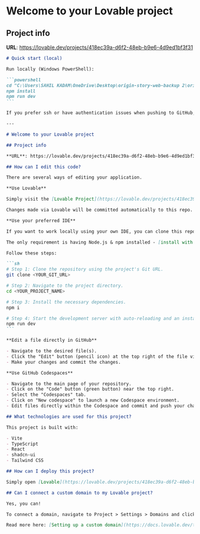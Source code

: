 # Welcome to your Lovable project

## Project info

**URL**: https://lovable.dev/projects/418ec39a-d6f2-48eb-b9e6-4d9ed1bf3f31

````markdown
# Quick start (local)

Run locally (Windows PowerShell):

```powershell
cd "C:\Users\SAHIL KADAM\OneDrive\Desktop\origin-story-web-backup 2\origin-story-web-backup\origin-story-web-backup"
npm install
npm run dev
```

If you prefer ssh or have authentication issues when pushing to GitHub, see the README section below for details.

---

# Welcome to your Lovable project

## Project info

**URL**: https://lovable.dev/projects/418ec39a-d6f2-48eb-b9e6-4d9ed1bf3f31

## How can I edit this code?

There are several ways of editing your application.

**Use Lovable**

Simply visit the [Lovable Project](https://lovable.dev/projects/418ec39a-d6f2-48eb-b9e6-4d9ed1bf3f31) and start prompting.

Changes made via Lovable will be committed automatically to this repo.

**Use your preferred IDE**

If you want to work locally using your own IDE, you can clone this repo and push changes. Pushed changes will also be reflected in Lovable.

The only requirement is having Node.js & npm installed - [install with nvm](https://github.com/nvm-sh/nvm#installing-and-updating)

Follow these steps:

```sh
# Step 1: Clone the repository using the project's Git URL.
git clone <YOUR_GIT_URL>

# Step 2: Navigate to the project directory.
cd <YOUR_PROJECT_NAME>

# Step 3: Install the necessary dependencies.
npm i

# Step 4: Start the development server with auto-reloading and an instant preview.
npm run dev
```

**Edit a file directly in GitHub**

- Navigate to the desired file(s).
- Click the "Edit" button (pencil icon) at the top right of the file view.
- Make your changes and commit the changes.

**Use GitHub Codespaces**

- Navigate to the main page of your repository.
- Click on the "Code" button (green button) near the top right.
- Select the "Codespaces" tab.
- Click on "New codespace" to launch a new Codespace environment.
- Edit files directly within the Codespace and commit and push your changes once you're done.

## What technologies are used for this project?

This project is built with:

- Vite
- TypeScript
- React
- shadcn-ui
- Tailwind CSS

## How can I deploy this project?

Simply open [Lovable](https://lovable.dev/projects/418ec39a-d6f2-48eb-b9e6-4d9ed1bf3f31) and click on Share -> Publish.

## Can I connect a custom domain to my Lovable project?

Yes, you can!

To connect a domain, navigate to Project > Settings > Domains and click Connect Domain.

Read more here: [Setting up a custom domain](https://docs.lovable.dev/tips-tricks/custom-domain#step-by-step-guide)

````
